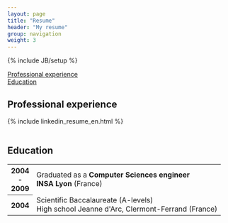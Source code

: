 ```yaml
---
layout: page
title: "Resume"
header: "My resume"
group: navigation
weight: 3
---
```

{% include JB/setup %}

<div class="resume-anchor-link">
	<div>
		<a href="#professional_experience"><i class="icon-arrow-right"> </i> Professional experience</a>
	</div>
	<div>
		<a href="#education"><i class="icon-arrow-right"> </i> Education</a>
	</div>
</div>


## Professional experience

<table class="table professional">

{% include linkedin_resume_en.html %}

</table>

## Education

<table class="table education">
	<tr>
		<th>2004 <br/>-<br/>2009</th>
		<td>
			Graduated as a <strong>Computer Sciences engineer</strong><br/>
			<strong>INSA Lyon</strong> (France)
		</td>
	</tr>
	<tr>
		<th>2004</th>
		<td>
			Scientific Baccalaureate (A-levels)<br/>
			High school Jeanne d'Arc, Clermont-Ferrand (France)
		</td>
	</tr>
</table>
